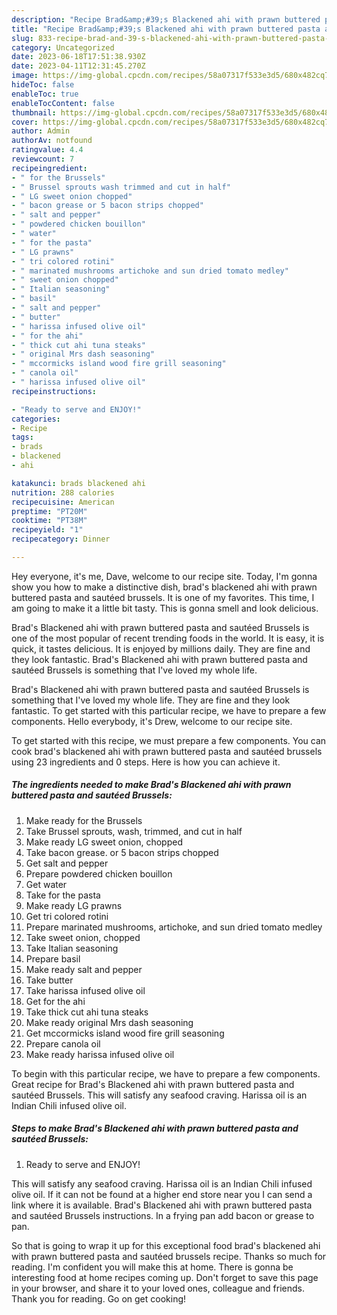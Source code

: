 ```yaml
---
description: "Recipe Brad&amp;#39;s Blackened ahi with prawn buttered pasta and sautéed Brussels yang Delicious}"
title: "Recipe Brad&amp;#39;s Blackened ahi with prawn buttered pasta and sautéed Brussels yang Delicious}"
slug: 833-recipe-brad-and-39-s-blackened-ahi-with-prawn-buttered-pasta-and-sauteed-brussels-yang-delicious
category: Uncategorized
date: 2023-06-18T17:51:38.930Z
date: 2023-04-11T12:31:45.270Z
image: https://img-global.cpcdn.com/recipes/58a07317f533e3d5/680x482cq70/brads-blackened-ahi-with-prawn-buttered-pasta-and-sauteed-brussels-recipe-main-photo.jpg
hideToc: false
enableToc: true
enableTocContent: false
thumbnail: https://img-global.cpcdn.com/recipes/58a07317f533e3d5/680x482cq70/brads-blackened-ahi-with-prawn-buttered-pasta-and-sauteed-brussels-recipe-main-photo.jpg
cover: https://img-global.cpcdn.com/recipes/58a07317f533e3d5/680x482cq70/brads-blackened-ahi-with-prawn-buttered-pasta-and-sauteed-brussels-recipe-main-photo.jpg
author: Admin
authorAv: notfound
ratingvalue: 4.4
reviewcount: 7
recipeingredient:
- " for the Brussels"
- " Brussel sprouts wash trimmed and cut in half"
- " LG sweet onion chopped"
- " bacon grease or 5 bacon strips chopped"
- " salt and pepper"
- " powdered chicken bouillon"
- " water"
- " for the pasta"
- " LG prawns"
- " tri colored rotini"
- " marinated mushrooms artichoke and sun dried tomato medley"
- " sweet onion chopped"
- " Italian seasoning"
- " basil"
- " salt and pepper"
- " butter"
- " harissa infused olive oil"
- " for the ahi"
- " thick cut ahi tuna steaks"
- " original Mrs dash seasoning"
- " mccormicks island wood fire grill seasoning"
- " canola oil"
- " harissa infused olive oil"
recipeinstructions:

- "Ready to serve and ENJOY!"
categories:
- Recipe
tags:
- brads
- blackened
- ahi

katakunci: brads blackened ahi 
nutrition: 288 calories
recipecuisine: American
preptime: "PT20M"
cooktime: "PT38M"
recipeyield: "1"
recipecategory: Dinner

---
```



Hey everyone, it's me, Dave, welcome to our recipe site. Today, I'm gonna show you how to make a distinctive dish, brad&#39;s blackened ahi with prawn buttered pasta and sautéed brussels. It is one of my favorites. This time, I am going to make it a little bit tasty. This is gonna smell and look delicious.

Brad&#39;s Blackened ahi with prawn buttered pasta and sautéed Brussels is one of the most popular of recent trending foods in the world. It is easy, it is quick, it tastes delicious. It is enjoyed by millions daily. They are fine and they look fantastic. Brad&#39;s Blackened ahi with prawn buttered pasta and sautéed Brussels is something that I've loved my whole life.

Brad&#39;s Blackened ahi with prawn buttered pasta and sautéed Brussels is something that I&#39;ve loved my whole life. They are fine and they look fantastic. To get started with this particular recipe, we have to prepare a few components. Hello everybody, it&#39;s Drew, welcome to our recipe site.


To get started with this recipe, we must prepare a few components. You can cook brad&#39;s blackened ahi with prawn buttered pasta and sautéed brussels using 23 ingredients and 0 steps. Here is how you can achieve it.

<!--inarticleads1-->

##### The ingredients needed to make Brad&#39;s Blackened ahi with prawn buttered pasta and sautéed Brussels:

1. Make ready  for the Brussels
1. Take  Brussel sprouts, wash, trimmed, and cut in half
1. Make ready  LG sweet onion, chopped
1. Take  bacon grease. or 5 bacon strips chopped
1. Get  salt and pepper
1. Prepare  powdered chicken bouillon
1. Get  water
1. Take  for the pasta
1. Make ready  LG prawns
1. Get  tri colored rotini
1. Prepare  marinated mushrooms, artichoke, and sun dried tomato medley
1. Take  sweet onion, chopped
1. Take  Italian seasoning
1. Prepare  basil
1. Make ready  salt and pepper
1. Take  butter
1. Take  harissa infused olive oil
1. Get  for the ahi
1. Take  thick cut ahi tuna steaks
1. Make ready  original Mrs dash seasoning
1. Get  mccormicks island wood fire grill seasoning
1. Prepare  canola oil
1. Make ready  harissa infused olive oil


To begin with this particular recipe, we have to prepare a few components. Great recipe for Brad&#39;s Blackened ahi with prawn buttered pasta and sautéed Brussels. This will satisfy any seafood craving. Harissa oil is an Indian Chili infused olive oil. 

<!--inarticleads2-->

##### Steps to make Brad&#39;s Blackened ahi with prawn buttered pasta and sautéed Brussels:


1. Ready to serve and ENJOY!

This will satisfy any seafood craving. Harissa oil is an Indian Chili infused olive oil. If it can not be found at a higher end store near you I can send a link where it is available. Brad&#39;s Blackened ahi with prawn buttered pasta and sautéed Brussels instructions. In a frying pan add bacon or grease to pan. 

So that is going to wrap it up for this exceptional food brad&#39;s blackened ahi with prawn buttered pasta and sautéed brussels recipe. Thanks so much for reading. I'm confident you will make this at home. There is gonna be interesting food at home recipes coming up. Don't forget to save this page in your browser, and share it to your loved ones, colleague and friends. Thank you for reading. Go on get cooking!
